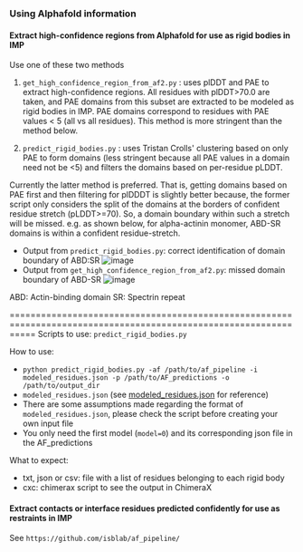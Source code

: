 ### Using Alphafold information

#### Extract high-confidence regions from Alphafold for use as rigid bodies in IMP 

Use one of these two methods
1. `get_high_confidence_region_from_af2.py` : uses plDDT and PAE to extract high-confidence regions. All residues with plDDT>70.0 are taken, and PAE domains from this subset are extracted to be modeled as rigid bodies in IMP. 
PAE domains correspond to residues with PAE values < 5 (all vs all residues).
This method is more stringent than the method below. 

2. `predict_rigid_bodies.py` : uses Tristan Crolls' clustering based on only PAE to form domains (less stringent because all PAE values in a domain need not be <5) and filters the domains based on per-residue pLDDT.

Currently the latter method is preferred. That is, getting domains based on PAE first and then filtering for plDDDT is slightly better because,
the former script only considers the split of the domains at the borders of confident residue stretch (pLDDT>=70). So, a domain boundary within such a stretch will be missed.
e.g. as shown below, for alpha-actinin monomer, ABD-SR domains is within a confident residue-stretch.

- Output from `predict_rigid_bodies.py`: correct identification of domain boundary of ABD:SR
![image](https://github.com/user-attachments/assets/97cfe31a-e4af-4307-a033-b536c74b846f)
- Output from `get_high_confidence_region_from_af2.py`: missed domain boundary of ABD-SR
![image](https://github.com/user-attachments/assets/0902b16a-5683-46ec-9e92-e9379f28647b)

ABD: Actin-binding domain
SR: Spectrin repeat

=================================================================================================================
Scripts to use: `predict_rigid_bodies.py`

How to use:

- `python predict_rigid_bodies.py -af /path/to/af_pipeline -i modeled_residues.json -p /path/to/AF_predictions -o /path/to/output_dir`
- `modeled_residues.json` (see [modeled_residues.json](https://github.com/isblab/IMP_Toolbox/blob/main/pre_processing/inputs/modeled_residues.json) for reference)
- There are some assumptions made regarding the format of `modeled_residues.json`, please check the script before creating your own input file
- You only need the first model (`model=0`) and its corresponding json file in the AF_predictions

What to expect:

- txt, json or csv: file with a list of residues belonging to each rigid body
- cxc: chimerax script to see the output in ChimeraX

#### Extract contacts or interface residues predicted confidently for use as restraints in IMP
See `https://github.com/isblab/af_pipeline/`
